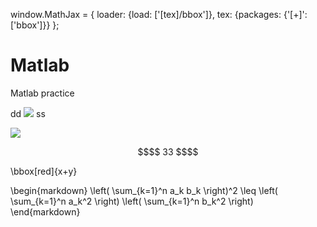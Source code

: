 window.MathJax = {
  loader: {load: ['[tex]/bbox']},
  tex: {packages: {'[+]': ['bbox']}}
};

# Matlab
Matlab practice

dd <img src="https://render.githubusercontent.com/render/math?math=e^{i \pi} = -1"> ss

<img src="https://render.githubusercontent.com/render/math?math=\frac{P(x\|\θ)P(θ)}{\sum_{Θ}P(x\|θ)P(θ)})">

```math
$$ 33 $$
```

\bbox[red]{x+y} 

\begin{markdown}
\left( \sum_{k=1}^n a_k b_k \right)^2 \leq \left( \sum_{k=1}^n a_k^2 \right) \left( \sum_{k=1}^n b_k^2 \right)
\end{markdown}
